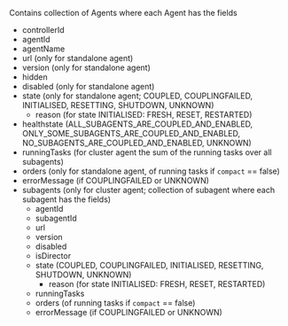 Contains collection of Agents where each Agent has the fields
* controllerId
* agentId
* agentName
* url (only for standalone agent)
* version (only for standalone agent)
* hidden
* disabled (only for standalone agent)
* state (only for standalone agent; COUPLED, COUPLINGFAILED, INITIALISED, RESETTING, SHUTDOWN, UNKNOWN)
	* reason (for state INITIALISED: FRESH, RESET, RESTARTED)
* healthstate (ALL\_SUBAGENTS\_ARE\_COUPLED\_AND\_ENABLED, ONLY\_SOME\_SUBAGENTS\_ARE\_COUPLED\_AND\_ENABLED, NO\_SUBAGENTS\_ARE\_COUPLED\_AND\_ENABLED, UNKNOWN)
* runningTasks (for cluster agent the sum of the running tasks over all subagents)
* orders (only for standalone agent, of running tasks if ``compact`` == false)
* errorMessage (if COUPLINGFAILED or UNKNOWN)
* subagents (only for cluster agent; collection of subagent where each subagent has the fields)
	* agentId
	* subagentId
	* url
	* version
	* disabled
	* isDirector
	* state (COUPLED, COUPLINGFAILED, INITIALISED, RESETTING, SHUTDOWN, UNKNOWN)
		* reason (for state INITIALISED: FRESH, RESET, RESTARTED)
	* runningTasks
	* orders (of running tasks if ``compact`` == false)
	* errorMessage (if COUPLINGFAILED or UNKNOWN)